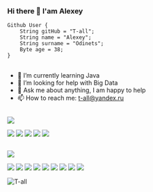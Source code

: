 ### Hi there 👋 I'am Alexey

    Github User {
        String gitHub = "T-all";
        String name = "Alexey";
        String surname = "Odinets";
        Byte age = 38;
    }
##    
- 🌱 I’m currently learning Java
- 🤔 I’m looking for help with Big Data
- 💬 Ask me about anything, I am happy to help
- 📫 How to reach me: t-all@yandex.ru
##
![](https://img.shields.io/badge/Code:-informational?style=for-the-badge&logoColor=white&color=grey)
   
![](https://img.shields.io/badge/Java-informational?style=flat&logo=java&logoColor=white&color=green)
![](https://img.shields.io/badge/Spring-informational?style=flat&logo=spring&logoColor=white&color=green)
![](https://img.shields.io/badge/HTML-informational?style=flat&logo=html5&logoColor=white&color=green)
![](https://img.shields.io/badge/CSS-informational?style=flat&logo=css3&logoColor=white&color=green)
![](https://img.shields.io/badge/JavaScript-informational?style=flat&logo=javascript&logoColor=white&color=green)
##

![](https://img.shields.io/badge/Tools:-informational?style=for-the-badge&logoColor=white&color=grey)

![](https://img.shields.io/badge/Git-informational?style=flat&logo=git&logoColor=white&color=green)
![](https://img.shields.io/badge/Maven-informational?style=flat&logo=ApacheMaven&logoColor=white&color=green)
![](https://img.shields.io/badge/MySQL-informational?style=flat&logo=mysql&logoColor=white&color=green)
![](https://img.shields.io/badge/PostgreSQL-informational?style=flat&logo=postgresql&logoColor=white&color=green)
![](https://img.shields.io/badge/Hibernate-informational?style=flat&logo=hibernate&logoColor=white&color=green)
![](https://img.shields.io/badge/SpringSequrity-informational?style=flat&logo=Spring-Security&logoColor=white&color=green)
![](https://img.shields.io/badge/Bootstrap-informational?style=flat&logo=Bootstrap&logoColor=white&color=green)
![](https://img.shields.io/badge/IntelliJ_IDEA-informational?style=flat&logo=intellij-idea&logoColor=white&color=green)
![](https://img.shields.io/badge/Thymeleaf-informational?style=flat&logo=thymeleaf&logoColor=white&color=green)


<p align="left"><img src="https://komarev.com/ghpvc/?username=T-all&label=Profile%20views&color=green&style=flat" alt="T-all"/></p>

